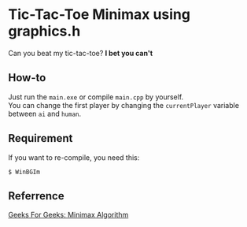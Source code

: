 # Tic-Tac-Toe Minimax using graphics.h
Can you beat my tic-tac-toe? __I bet you can't__
## How-to
Just run the `main.exe` or compile `main.cpp` by yourself. </br>
You can change the first player by changing the `currentPlayer` variable between `ai` and `human`.
## Requirement
If you want to re-compile, you need this:
```
$ WinBGIm
```
## Referrence
[Geeks For Geeks: Minimax Algorithm](https://www.geeksforgeeks.org/minimax-algorithm-in-game-theory-set-3-tic-tac-toe-ai-finding-optimal-move/)